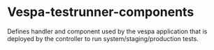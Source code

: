 # Vespa-testrunner-components

Defines handler and component used by the vespa application that is deployed by the controller to
run system/staging/production tests.
